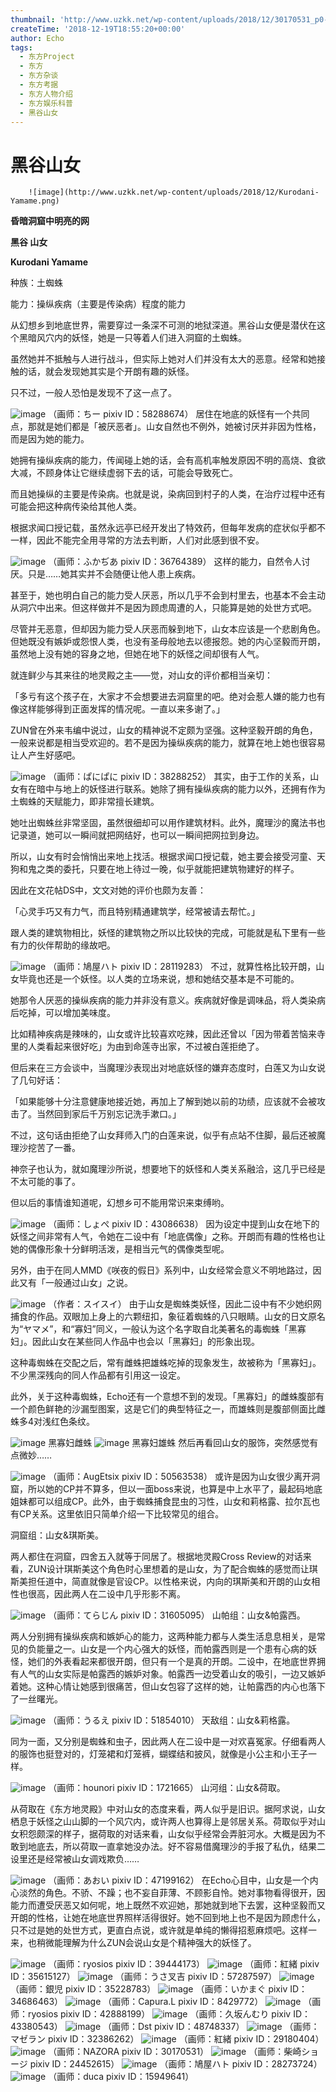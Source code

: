 ```yaml
---
thumbnail: 'http://www.uzkk.net/wp-content/uploads/2018/12/30170531_p0-825x510.png'
createTime: '2018-12-19T18:55:20+00:00'
author: Echo
tags:
  - 东方Project
  - 东方
  - 东方杂谈
  - 东方考据
  - 东方人物介绍
  - 东方娱乐科普
  - 黑谷山女
---
```


# 黑谷山女

		![image](http://www.uzkk.net/wp-content/uploads/2018/12/Kurodani-Yamame.png)

**昏暗洞窟中明亮的网**

**黑谷 山女**

**Kurodani Yamame**

种族：土蜘蛛

能力：操纵疾病（主要是传染病）程度的能力

从幻想乡到地底世界，需要穿过一条深不可测的地狱深道。黑谷山女便是潜伏在这个黑暗风穴内的妖怪，她是一只等着人们进入洞窟的土蜘蛛。

虽然她并不抵触与人进行战斗，但实际上她对人们并没有太大的恶意。经常和她接触的话，就会发现她其实是个开朗有趣的妖怪。

只不过，一般人恐怕是发现不了这一点了。

![image](http://www.uzkk.net/wp-content/uploads/2018/12/58288674_p0.jpg)
（画师：ちー pixiv ID：58288674）
居住在地底的妖怪有一个共同点，那就是她们都是「被厌恶者」。山女自然也不例外，她被讨厌并非因为性格，而是因为她的能力。

她拥有操纵疾病的能力，传闻碰上她的话，会有高机率触发原因不明的高烧、食欲大减，不顾身体让它继续虚弱下去的话，可能会导致死亡。

而且她操纵的主要是传染病。也就是说，染病回到村子的人类，在治疗过程中还有可能会把这种病传染给其他人类。

根据求闻口授记载，虽然永远亭已经开发出了特效药，但每年发病的症状似乎都不一样，因此不能完全用寻常的方法去判断，人们对此感到很不安。

![image](http://www.uzkk.net/wp-content/uploads/2018/12/36764389_p0.png)
（画师：ふかぢあ pixiv ID：36764389）
这样的能力，自然令人讨厌。只是……她其实并不会随便让他人患上疾病。

甚至于，她也明白自己的能力受人厌恶，所以几乎不会到村里去，也基本不会主动从洞穴中出来。但这样做并不是因为顾虑周遭的人，只能算是她的处世方式吧。

尽管并无恶意，但却因为能力受人厌恶而躲到地下，山女本应该是一个悲剧角色。但她既没有嫉妒或怨恨人类，也没有圣母般地去以德报怨。她的内心坚毅而开朗，虽然地上没有她的容身之地，但她在地下的妖怪之间却很有人气。

就连鲜少与其来往的地灵殿之主——觉，对山女的评价都相当亲切：

「多亏有这个孩子在，大家才不会想要进去洞窟里的吧。绝对会惹人嫌的能力也有像这样能够得到正面发挥的情况呢。一直以来多谢了。」

ZUN曾在外来韦编中说过，山女的精神说不定颇为坚强。这种坚毅开朗的角色，一般来说都是相当受欢迎的。若不是因为操纵疾病的能力，就算在地上她也很容易让人产生好感吧。

![image](http://www.uzkk.net/wp-content/uploads/2018/12/38288252_p0.png)
（画师：ぱにぱに pixiv ID：38288252）
其实，由于工作的关系，山女有在暗中与地上的妖怪进行联系。她除了拥有操纵疾病的能力以外，还拥有作为土蜘蛛的天赋能力，即非常擅长建筑。

她吐出蜘蛛丝非常坚固，虽然很细却可以用作建筑材料。此外，魔理沙的魔法书也记录道，她可以一瞬间就把网结好，也可以一瞬间把网拉到身边。

所以，山女有时会悄悄出来地上找活。根据求闻口授记载，她主要会接受河童、天狗和鬼之类的委托，只要在地上待过一晚，似乎就能把建筑物建好的样子。

因此在文花帖DS中，文文对她的评价也颇为友善：

「心灵手巧又有力气，而且特别精通建筑学，经常被请去帮忙。」

跟人类的建筑物相比，妖怪的建筑物之所以比较快的完成，可能就是私下里有一些有力的伙伴帮助的缘故吧。

![image](http://www.uzkk.net/wp-content/uploads/2018/12/28119283_p0.jpg)
（画师：鳩屋ハト pixiv ID：28119283）
不过，就算性格比较开朗，山女毕竟也还是一个妖怪。以人类的立场来说，想和她结交基本是不可能的。

她那令人厌恶的操纵疾病的能力并非没有意义。疾病就好像是调味品，将人类染病后吃掉，可以增加美味度。

比如精神疾病是辣味的，山女或许比较喜欢吃辣，因此还曾以「因为带着苦恼来寺里的人类看起来很好吃」为由到命莲寺出家，不过被白莲拒绝了。

但后来在三方会谈中，当魔理沙表现出对地底妖怪的嫌弃态度时，白莲又为山女说了几句好话：

「如果能够十分注意健康地接近她，再加上了解到她以前的功绩，应该就不会被攻击了。当然回到家后千万别忘记洗手漱口。」

不过，这句话由拒绝了山女拜师入门的白莲来说，似乎有点站不住脚，最后还被魔理沙挖苦了一番。

神奈子也认为，就如魔理沙所说，想要地下的妖怪和人类关系融洽，这几乎已经是不太可能的事了。

但以后的事情谁知道呢，幻想乡可不能用常识来束缚哟。

![image](http://www.uzkk.net/wp-content/uploads/2018/12/43086638_p0.jpg)
（画师：しょぺ pixiv ID：43086638）
因为设定中提到山女在地下的妖怪之间非常有人气，令她在二设中有「地底偶像」之称。开朗而有趣的性格也让她的偶像形象十分鲜明活泼，是相当元气的偶像类型呢。

另外，由于在同人MMD《咲夜的假日》系列中，山女经常会意义不明地路过，因此又有「一般通过山女」之说。

![image](http://www.uzkk.net/wp-content/uploads/2018/12/mmexport1545215846031.gif)
（作者：スイスイ）
由于山女是蜘蛛类妖怪，因此二设中有不少她织网捕食的作品。双眼加上身上的六颗纽扣，象征着蜘蛛的八只眼睛。山女的日文原名为“ヤマメ”，和“寡妇”同义，一般认为这个名字取自北美著名的毒蜘蛛「黑寡妇」。因此山女在某些同人作品中也会以「黑寡妇」的形象出现。

这种毒蜘蛛在交配之后，常有雌蛛把雄蛛吃掉的现象发生，故被称为「黑寡妇」。不少黑深残向的同人作品都有引用这一设定。

此外，关于这种毒蜘蛛，Echo还有一个意想不到的发现。「黑寡妇」的雌蛛腹部有一个颜色鲜艳的沙漏型图案，这是它们的典型特征之一，而雄蛛则是腹部侧面比雌蛛多4对浅红色条纹。

![image](http://www.uzkk.net/wp-content/uploads/2018/12/3856676483078368433.jpg)
黑寡妇雌蛛
![image](http://www.uzkk.net/wp-content/uploads/2018/12/Male.jpg)
黑寡妇雄蛛
然后再看回山女的服饰，突然感觉有点微妙……

![image](http://www.uzkk.net/wp-content/uploads/2018/12/50563538_p0.png)
（画师：AugEtsix pixiv ID：50563538）
或许是因为山女很少离开洞窟，所以她的CP并不算多，但以一面boss来说，也算是中上水平了，最起码地底姐妹都可以组成CP。此外，由于蜘蛛捕食昆虫的习性，山女和莉格露、拉尔瓦也有CP关系。这里依旧只简单介绍一下比较常见的组合。

洞窟组：山女&琪斯美。

两人都住在洞窟，四舍五入就等于同居了。根据地灵殿Cross Review的对话来看，ZUN设计琪斯美这个角色时心里想着的是山女，为了配合蜘蛛的感觉而让琪斯美担任道中，简直就像是官设CP。以性格来说，内向的琪斯美和开朗的山女相性也很高，因此两人在二设中几乎形影不离。

![image](http://www.uzkk.net/wp-content/uploads/2018/12/31605095_p0-1.jpg)
（画师：てらじん pixiv ID：31605095）
山帕组：山女&帕露西。

两人分别拥有操纵疾病和嫉妒心的能力，这两种能力都与人类生活息息相关，是常见的负能量之一。山女是一个内心强大的妖怪，而帕露西则是一个患有心病的妖怪，她们的外表看起来都很开朗，但只有一个是真的开朗。二设中，在地底世界拥有人气的山女实际是帕露西的嫉妒对象。帕露西一边受着山女的吸引，一边又嫉妒着她。这种心情让她感到很痛苦，但山女包容了这样的她，让帕露西的内心也落下了一丝曙光。

![image](http://www.uzkk.net/wp-content/uploads/2018/12/51854010_p0.jpg)
（画师：うるえ pixiv ID：51854010）
天敌组：山女&莉格露。

同为一面，又分别是蜘蛛和虫子，因此两人在二设中是一对欢喜冤家。仔细看两人的服饰也挺登对的，灯笼裙和灯笼裤，蝴蝶结和披风，就像是小公主和小王子一样。

![image](http://www.uzkk.net/wp-content/uploads/2018/12/1721665_p0.jpg)
（画师：hounori pixiv ID：1721665）
山河组：山女&荷取。

从荷取在《东方地灵殿》中对山女的态度来看，两人似乎是旧识。据阿求说，山女栖息于妖怪之山山脚的一个风穴内，或许两人也算得上是邻居关系。荷取似乎对山女积怨颇深的样子，据荷取的对话来看，山女似乎经常会弄脏河水。大概是因为不敢到地底去，所以荷取一直拿她没办法。好不容易借魔理沙的手报了私仇，结果二设里还是经常被山女调戏欺负……

![image](http://www.uzkk.net/wp-content/uploads/2018/12/47199162_p0.jpg)
（画师：あおい pixiv ID：47199162）
在Echo心目中，山女是一个内心淡然的角色。不骄、不躁；也不妄自菲薄、不顾影自怜。她对事物看得很开，因能力而遭受厌恶又如何呢，地上既然不欢迎她，那她就到地下去罢，这种坚毅而又开朗的性格，让她在地底世界照样活得很好。她不回到地上也不是因为顾虑什么，只不过是她的处世方式，更直白点说，或许就是单纯的懒得招惹麻烦吧。这样一来，也稍微能理解为什么ZUN会说山女是个精神强大的妖怪了。

![image](http://www.uzkk.net/wp-content/uploads/2018/12/39444173_p0.jpg)
（画师：ryosios pixiv ID：39444173）
![image](http://www.uzkk.net/wp-content/uploads/2018/12/35615127_p0.jpg)
（画师：紅緒 pixiv ID：35615127）
![image](http://www.uzkk.net/wp-content/uploads/2018/12/57287597_p0.png)
（画师：うさ叉吉 pixiv ID：57287597）
![image](http://www.uzkk.net/wp-content/uploads/2018/12/35228783_p0.png)
（画师：銀児 pixiv ID：35228783）
![image](http://www.uzkk.net/wp-content/uploads/2018/12/34686463_p0.jpg)
（画师：いかまぐ pixiv ID：34686463）
![image](http://www.uzkk.net/wp-content/uploads/2018/12/8429772_p0.jpg)
（画师：Capura.L pixiv ID：8429772）
![image](http://www.uzkk.net/wp-content/uploads/2018/12/42888199_p0.jpg)
（画师：ryosios pixiv ID：42888199）
![image](http://www.uzkk.net/wp-content/uploads/2018/12/43380543.png)
（画师：久坂んむり pixiv ID：43380543）
![image](http://www.uzkk.net/wp-content/uploads/2018/12/48748337_p0.jpg)
（画师：Dst pixiv ID：48748337）
![image](http://www.uzkk.net/wp-content/uploads/2018/12/32386262_p0.png)
（画师：マゼラン pixiv ID：32386262）
![image](http://www.uzkk.net/wp-content/uploads/2018/12/29180404_p0.jpg)
（画师：紅緒 pixiv ID：29180404）
![image](http://www.uzkk.net/wp-content/uploads/2018/12/30170531_p0.png)
（画师：NAZORA pixiv ID：30170531）
![image](http://www.uzkk.net/wp-content/uploads/2018/12/24452615_p0.jpg)
（画师：柴崎ショージ pixiv ID：24452615）
![image](http://www.uzkk.net/wp-content/uploads/2018/12/28273724_p0.jpg)
（画师：鳩屋ハト pixiv ID：28273724）
![image](http://www.uzkk.net/wp-content/uploads/2018/12/15949641_p0.jpg)
（画师：duca pixiv ID：15949641）

